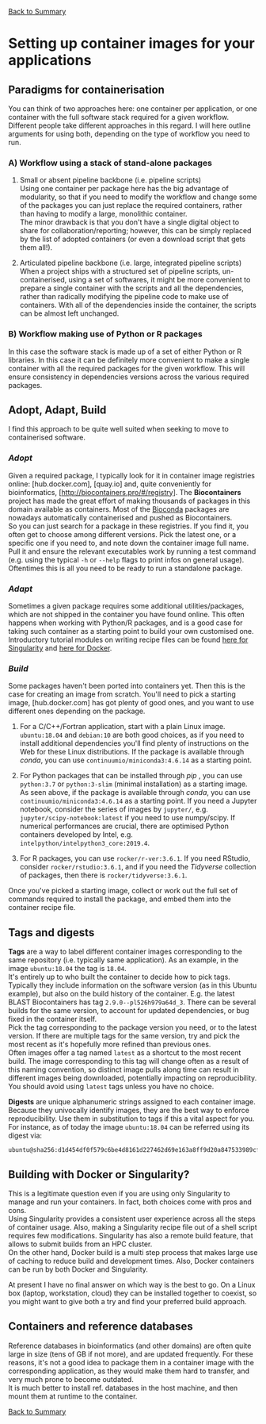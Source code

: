 [Back to Summary](README.md)


# Setting up container images for your applications

## Paradigms for containerisation

You can think of two approaches here: one container per application, or one container with the full software stack required for a given workflow. Different people take different approaches in this regard. I will here outline arguments for using both, depending on the type of workflow you need to run.

### A) Workflow using a stack of stand-alone packages  

1. Small or absent pipeline backbone (i.e. pipeline scripts)  
   Using one container per package here has the big advantage of modularity, so that if you need to modify the workflow and change some of the packages you can just replace the required containers, rather than having to modify a large, monolithic container.  
   The minor drawback is that you don't have a single digital object to share for collaboration/reporting; however, this can be simply replaced by the list of adopted containers (or even a download script that gets them all!).  

2. Articulated pipeline backbone (i.e. large, integrated pipeline scripts)  
   When a project ships with a structured set of pipeline scripts, un-containerised, using a set of softwares, it might be more convenient to prepare a single container with the scripts and all the dependencies, rather than radically modifying the pipeline code to make use of containers. With all of the dependencies inside the container, the scripts can be almost left unchanged.

### B) Workflow making use of Python or R packages  

In this case the software stack is made up of a set of either Python or R libraries. In this case it can be definitely more convenient to make a single container with all the required packages for the given workflow. This will ensure consistency in dependencies versions across the various required packages.


## Adopt, Adapt, Build

I find this approach to be quite well suited when seeking to move to containerised software.

### *Adopt*

Given a required package, I typically look for it in container image registries online: [hub.docker.com], [quay.io] and, quite conveniently for bioinformatics, [http://biocontainers.pro/#/registry]. The **Biocontainers** project has made the great effort of making thousands of packages in this domain available as containers. Most of the [Bioconda](http://bioconda.github.io) packages are nowadays automatically containerised and pushed as Biocontainers.  
So you can just search for a package in these registries. If you find it, you often get to choose among different versions. Pick the latest one, or a specific one if you need to, and note down the container image full name. Pull it and ensure the relevant executables work by running a test command (e.g. using the typical `-h` or `--help` flags to print infos on general usage). Oftentimes this is all you need to be ready to run a standalone package.

### *Adapt*  

Sometimes a given package requires some additional utilities/packages, which are not shipped in the container you have found online. This often happens when working with Python/R packages, and is a good case for taking such container as a starting point to build your own customised one.  
Introductory tutorial modules on writing recipe files can be found [here for Singularity](https://github.com/ArangoGutierrez/Singularity-tutorial/blob/master/BUILD_RUN.md) and [here for Docker](https://pawseysc.github.io/container-workflows/05-build-intro/index.html).

### *Build*  
Some packages haven't been ported into containers yet. Then this is the case for creating an image from scratch. You'll need to pick a starting image, [hub.docker.com] has got plenty of good ones, and you want to use different ones depending on the package.

1. For a C/C++/Fortran application, start with a plain Linux image. `ubuntu:18.04` and `debian:10` are both good choices, as if you need to install additional dependencies you'll find plenty of instructions on the Web for these Linux distributions. If the package is available through *conda*, you can use `continuumio/miniconda3:4.6.14` as a starting point.

2. For Python packages that can be installed through *pip* , you can use `python:3.7` or `python:3-slim` (minimal installation) as a starting image. As seen above, if the package is available through *conda*, you can use `continuumio/miniconda3:4.6.14` as a starting point. If you need a Jupyter notebook, consider the series of images by `jupyter/`, e.g. `jupyter/scipy-notebook:latest` if you need to use numpy/scipy. If numerical performances are crucial, there are optimised Python containers developed by Intel, e.g. `intelpython/intelpython3_core:2019.4`.

3. For R packages, you can use `rocker/r-ver:3.6.1`. If you need RStudio, consider `rocker/rstudio:3.6.1`, and if you need the *Tidyverse* collection of packages, then there is `rocker/tidyverse:3.6.1`.

Once you've picked a starting image, collect or work out the full set of commands required to install the package, and embed them into the container recipe file.


## Tags and digests

**Tags** are a way to label different container images corresponding to the same repository (i.e. typically same application). As an example, in the image `ubuntu:18.04` the tag is `18.04`.  
It's entirely up to who built the container to decide how to pick tags. Typically they include information on the software version (as in this Ubuntu example), but also on the build history of the container. E.g. the latest BLAST Biocontainers has tag `2.9.0--pl526h979a64d_3`. There can be several builds for the same version, to account for updated dependencies, or bug fixed in the container itself.  
Pick the tag corresponding to the package version you need, or to the latest version. If there are multiple tags for the same version, try and pick the most recent as it's hopefully more refined than previous ones.  
Often images offer a tag named `latest` as a shortcut to the most recent build. The image corresponding to this tag will change often as a result of this naming convention, so distinct image pulls along time can result in different images being downloaded, potentially impacting on reproducibility. You should avoid using `latest` tags unless you have no choice.

**Digests** are unique alphanumeric strings assigned to each container image. Because they univocally identify images, they are the best way to enforce reproducibility. Use them in substitution to tags if this a vital aspect for you. For instance, as of today the image `ubuntu:18.04` can be referred using its digest via:
```
ubuntu@sha256:d1d454df0f579c6be4d8161d227462d69e163a8ff9d20a847533989cf0c94d90
```


## Building with Docker or Singularity?

This is a legitimate question even if you are using only Singularity to manage and run your containers. In fact, both choices come with pros and cons.  
Using Singularity provides a consistent user experience across all the steps of container usage. Also, making a Singularity recipe file out of a shell script requires few modifications. Singularity has also a remote build feature, that allows to submit builds from an HPC cluster.  
On the other hand, Docker build is a multi step process that makes large use of caching to reduce build and development times. Also, Docker containers can be run by both Docker and Singularity.  

At present I have no final answer on which way is the best to go. On a Linux box (laptop, workstation, cloud) they can be installed together to coexist, so you might want to give both a try and find your preferred build approach.


## Containers and reference databases

Reference databases in bioinformatics (and other domains) are often quite large in size (tens of GB if not more), and are updated frequently. For these reasons, it's not a good idea to package them in a container image with the corresponding application, as they would make them hard to transfer, and very much prone to become outdated.  
It is much better to install ref. databases in the host machine, and then mount them at runtime to the container.


[Back to Summary](README.md)

